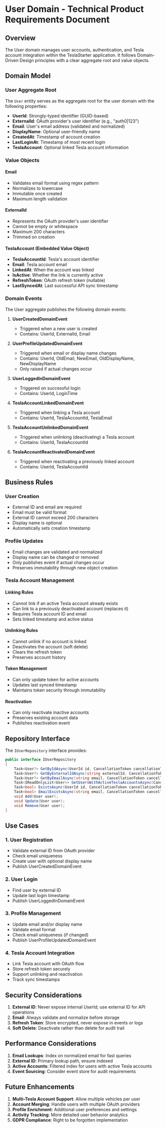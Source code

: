 # User Domain - Technical Product Requirements Document

## Overview

The User domain manages user accounts, authentication, and Tesla account integration within the TeslaStarter application. It follows Domain-Driven Design principles with a clear aggregate root and value objects.

## Domain Model

### User Aggregate Root

The `User` entity serves as the aggregate root for the user domain with the following properties:

- **UserId**: Strongly-typed identifier (GUID-based)
- **ExternalId**: OAuth provider's user identifier (e.g., "auth0|123")
- **Email**: User's email address (validated and normalized)
- **DisplayName**: Optional user-friendly name
- **CreatedAt**: Timestamp of account creation
- **LastLoginAt**: Timestamp of most recent login
- **TeslaAccount**: Optional linked Tesla account information

### Value Objects

#### Email
- Validates email format using regex pattern
- Normalizes to lowercase
- Immutable once created
- Maximum length validation

#### ExternalId
- Represents the OAuth provider's user identifier
- Cannot be empty or whitespace
- Maximum 200 characters
- Trimmed on creation

#### TeslaAccount (Embedded Value Object)
- **TeslaAccountId**: Tesla's account identifier
- **Email**: Tesla account email
- **LinkedAt**: When the account was linked
- **IsActive**: Whether the link is currently active
- **RefreshToken**: OAuth refresh token (nullable)
- **LastSyncedAt**: Last successful API sync timestamp

### Domain Events

The User aggregate publishes the following domain events:

1. **UserCreatedDomainEvent**
   - Triggered when a new user is created
   - Contains: UserId, ExternalId, Email

2. **UserProfileUpdatedDomainEvent**
   - Triggered when email or display name changes
   - Contains: UserId, OldEmail, NewEmail, OldDisplayName, NewDisplayName
   - Only raised if actual changes occur

3. **UserLoggedInDomainEvent**
   - Triggered on successful login
   - Contains: UserId, LoginTime

4. **TeslaAccountLinkedDomainEvent**
   - Triggered when linking a Tesla account
   - Contains: UserId, TeslaAccountId, TeslaEmail

5. **TeslaAccountUnlinkedDomainEvent**
   - Triggered when unlinking (deactivating) a Tesla account
   - Contains: UserId, TeslaAccountId

6. **TeslaAccountReactivatedDomainEvent**
   - Triggered when reactivating a previously linked account
   - Contains: UserId, TeslaAccountId

## Business Rules

### User Creation
- External ID and email are required
- Email must be valid format
- External ID cannot exceed 200 characters
- Display name is optional
- Automatically sets creation timestamp

### Profile Updates
- Email changes are validated and normalized
- Display name can be changed or removed
- Only publishes event if actual changes occur
- Preserves immutability through new object creation

### Tesla Account Management

#### Linking Rules
- Cannot link if an active Tesla account already exists
- Can link to a previously deactivated account (replaces it)
- Requires Tesla account ID and email
- Sets linked timestamp and active status

#### Unlinking Rules
- Cannot unlink if no account is linked
- Deactivates the account (soft delete)
- Clears the refresh token
- Preserves account history

#### Token Management
- Can only update token for active accounts
- Updates last synced timestamp
- Maintains token security through immutability

#### Reactivation
- Can only reactivate inactive accounts
- Preserves existing account data
- Publishes reactivation event

## Repository Interface

The `IUserRepository` interface provides:

```csharp
public interface IUserRepository
{
    Task<User?> GetByIdAsync(UserId id, CancellationToken cancellationToken = default);
    Task<User?> GetByExternalIdAsync(string externalId, CancellationToken cancellationToken = default);
    Task<User?> GetByEmailAsync(string email, CancellationToken cancellationToken = default);
    Task<IReadOnlyList<User>> GetUsersWithActiveTeslaAccountsAsync(CancellationToken cancellationToken = default);
    Task<bool> ExistsAsync(UserId id, CancellationToken cancellationToken = default);
    Task<bool> EmailExistsAsync(string email, CancellationToken cancellationToken = default);
    void Add(User user);
    void Update(User user);
    void Remove(User user);
}
```

## Use Cases

### 1. User Registration
- Validate external ID from OAuth provider
- Check email uniqueness
- Create user with optional display name
- Publish UserCreatedDomainEvent

### 2. User Login
- Find user by external ID
- Update last login timestamp
- Publish UserLoggedInDomainEvent

### 3. Profile Management
- Update email and/or display name
- Validate email format
- Check email uniqueness (if changed)
- Publish UserProfileUpdatedDomainEvent

### 4. Tesla Account Integration
- Link Tesla account with OAuth flow
- Store refresh token securely
- Support unlinking and reactivation
- Track sync timestamps

## Security Considerations

1. **External ID**: Never expose internal UserId; use external ID for API operations
2. **Email**: Always validate and normalize before storage
3. **Refresh Token**: Store encrypted, never expose in events or logs
4. **Soft Delete**: Deactivate rather than delete for audit trail

## Performance Considerations

1. **Email Lookups**: Index on normalized email for fast queries
2. **External ID**: Primary lookup path, ensure indexed
3. **Active Accounts**: Filtered index for users with active Tesla accounts
4. **Event Sourcing**: Consider event store for audit requirements

## Future Enhancements

1. **Multi-Tesla Account Support**: Allow multiple vehicles per user
2. **Account Merging**: Handle users with multiple OAuth providers
3. **Profile Enrichment**: Additional user preferences and settings
4. **Activity Tracking**: More detailed user behavior analytics
5. **GDPR Compliance**: Right to be forgotten implementation